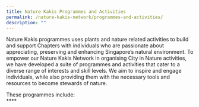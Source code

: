 ```yaml
---
title: Nature Kakis Programmes and Activities
permalink: /nature-kakis-network/programmes-and-activities/
description: ""
---
```

<section>
	 	<p>
Nature Kakis programmes uses plants and nature related activities to build and support Chapters with individuals who are passionate about appreciating, preserving and enhancing Singapore’s natural environment. To empower our Nature Kakis Network in organising City in Nature activities, we have developed a suite of programmes and activities that cater to a diverse range of interests and skill levels. We aim to inspire and engage individuals, while also providing them with the necessary tools and resources to become 
stewards of nature. <br>	
	</p><p> These programmes include: <br> ****
		</p></section>